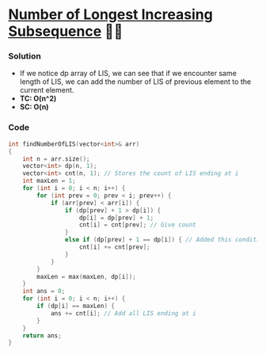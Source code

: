 # [Number of Longest Increasing Subsequence](https://www.codingninjas.com/codestudio/problems/number-of-longest-increasing-subsequence_3751627?source=youtube&campaign=striver_dp_videos&utm_source=youtube&utm_medium=affiliate&utm_campaign=striver_dp_videos&leftPanelTab=0) 🌟🌟

### Solution

-   If we notice dp array of LIS, we can see that if we encounter same length of LIS, we can add the number of LIS of previous element to the current element.
-   **TC: O(n^2)**
-   **SC: O(n)**

### Code

```cpp
int findNumberOfLIS(vector<int>& arr)
{
    int n = arr.size();
    vector<int> dp(n, 1);
    vector<int> cnt(n, 1); // Stores the count of LIS ending at i
    int maxLen = 1;
    for (int i = 0; i < n; i++) {
        for (int prev = 0; prev < i; prev++) {
            if (arr[prev] < arr[i]) {
                if (dp[prev] + 1 > dp[i]) {
                    dp[i] = dp[prev] + 1;
                    cnt[i] = cnt[prev]; // Give count
                }
                else if (dp[prev] + 1 == dp[i]) { // Added this condition
                    cnt[i] += cnt[prev];
                }
            }
        }
        maxLen = max(maxLen, dp[i]);
    }
    int ans = 0;
    for (int i = 0; i < n; i++) {
        if (dp[i] == maxLen) {
            ans += cnt[i]; // Add all LIS ending at i
        }
    }
    return ans;
}
```
